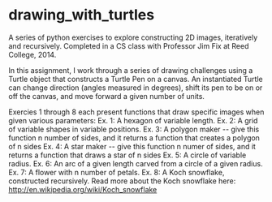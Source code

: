 # drawing_with_turtles
A series of python exercises to explore constructing 2D images, iteratively and recursively.
Completed in a CS class with Professor Jim Fix at Reed College, 2014.

In this assignment, I work through a series of drawing challenges using a Turtle object that constructs a Turtle Pen on a canvas. An instantiated Turtle can change direction (angles measured in degrees), shift its pen to be on or off the canvas, and move forward a given number of units.

Exercies 1 through 8 each present functions that draw specific images when given various parameters:
  Ex. 1: A hexagon of variable length.
  Ex. 2: A grid of variable shapes in variable positions.
  Ex. 3: A polygon maker -- give this function n number of sides, and it returns a function that creates a polygon of n sides
  Ex. 4: A star maker -- give this function n numer of sides, and it returns a function that draws a star of n sides
  Ex. 5: A circle of variable radius.
  Ex. 6: An arc of a given length carved from a circle of a given radius.
  Ex. 7: A flower with n number of petals.
  Ex. 8: A Koch snowflake, constructed recursively. Read more about the Koch snowflake here:  
  http://en.wikipedia.org/wiki/Koch_snowflake
  
